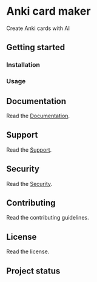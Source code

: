 <!--
SPDX-FileCopyrightText: Copyright 2023-2024 Attila Zsolt Somogyi
SPDX-License-Identifier: AGPL-3.0-or-later
-->

# Anki card maker

Create Anki cards with AI

## Getting started

### Installation

### Usage

## Documentation

Read the [Documentation](docs/README.md).

## Support

Read the [Support](SUPPORT.md).

## Security

Read the [Security](SECURITY.md).

## Contributing

Read the contributing guidelines.

## License

Read the license.

## Project status
